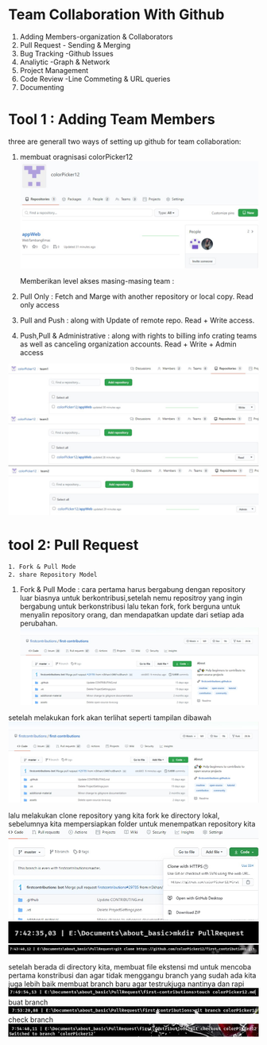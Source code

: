 # Team Collaboration With Github

1. Adding Members-organization & Collaborators
2. Pull Request - Sending & Merging
3. Bug Tracking -Github Issues
4. Analiytic -Graph & Network
5. Project Management
7. Code Review -Line Commeting & URL queries
8. Documenting

# Tool 1 : Adding Team Members

three are generall two ways of setting up github for team collaboration:

1. membuat oragnisasi colorPicker12
![alt text](https://github.com/afdhalluthfi09/image/blob/master/organisasi&team1.jpg?raw=true)

    Memberikan level akses masing-masing team :
1. <block>Pull Only<block> : Fetch and Marge with another repository or local copy. Read only access
2. <block>Pull and Push <block>: along with Update of remote repo. Read + Write access.
3. <block>Push,Pull & Administrative<block> : along with rights to billing info crating teams as well as canceling organization accounts. Read + Write + Admin access

![alt text](https://github.com/afdhalluthfi09/image/blob/master/level10.jpg?raw=true)
![alt text](https://github.com/afdhalluthfi09/image/blob/master/level2.jpg?raw=true)
![alt text](https://github.com/afdhalluthfi09/image/blob/master/level3.jpg?raw=true)

# tool 2: Pull Request
    1. Fork & Pull Mode
    2. share Repository Model

 1. Fork & Pull Mode :
cara pertama harus bergabung dengan repository luar biasnya untuk berkontribusi,setelah nemu repositroy yang ingin bergabung untuk berkonstribusi lalu tekan fork, fork berguna untuk menyalin repository orang, dan mendapatkan update dari setiap ada perubahan.
![alt text](https://github.com/afdhalluthfi09/image/blob/master/stepPR1.jpg?raw=true)

setelah melakukan fork akan terlihat seperti tampilan dibawah
![alt text](https://github.com/afdhalluthfi09/image/blob/master/viewstepPR1.jpg?raw=true)

lalu melakukan  clone repository yang kita fork ke directory lokal, sebelumnya kita mempersiapkan  folder untuk menempatkan repository kita
![clone text](https://github.com/afdhalluthfi09/image/blob/master/stepPR2.jpg?raw=true)
![clone buatfile](https://github.com/afdhalluthfi09/image/blob/master/stepPR3.jpg?raw=true)
![clone buatfile](https://github.com/afdhalluthfi09/image/blob/master/stepPR4.jpg?raw=true)

setelah berada di directory kita, membuat file ekstensi md untuk mencoba pertama konstribusi dan agar tidak menggangu branch yang sudah ada kita juga lebih baik membuat branch baru agar testrukjuga nantinya dan rapi
![clone buatfile](https://github.com/afdhalluthfi09/image/blob/master/stepPR5.jpg?raw=true)
buat branch
![clone buatfile](https://github.com/afdhalluthfi09/image/blob/master/stepPR6.jpg?raw=true)
check branch
![clone buatfile](https://github.com/afdhalluthfi09/image/blob/master/viewstepPR6.jpg?raw=true)

